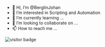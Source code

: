 - 👋 Hi, I’m @BerglinJohan
- 👀 I’m interested in Scripting and Automation
- 🌱 I’m currently learning ...
- 💞️ I’m looking to collaborate on ...
- 📫 How to reach me ...

<!---
BerglinJohan/BerglinJohan is a ✨ special ✨ repository because its `README.md` (this file) appears on your GitHub profile.
You can click the Preview link to take a look at your changes.
--->
![visitor badge](https://visitor-badge.glitch.me/badge?page_id=Berglinj.BerglinJ&left_text=Visotors)

